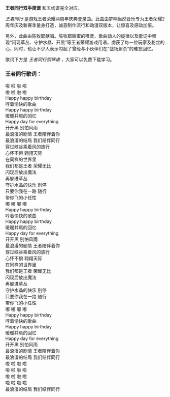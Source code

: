 

**王者同行双手简谱** 和五线谱完全对应。

_王者同行_ 是游戏王者荣耀两周年庆典登录曲。此曲由梦响当然音乐专为王者荣耀2周年庆及新赛季量身打造，诚意制作流行和动漫双版本，让惊喜及感动加倍。

另外，此曲由陈牧耶献唱。陈牧耶甜蜜的嗓音、歌曲动人的旋律以及歌词中频现“闪现草丛、守护水晶、开黑”等王者荣耀游戏用语，虏获了每一位玩家及粉丝的心，同时，也让不少人表示勾起了曾经与小伙伴们在“战场厮杀”的难忘回忆。

歌词下方是 _王者同行钢琴谱_ ，大家可以免费下载学习。

### 王者同行歌词：

啦 啦 啦 啦  
啦 啦 啦 啦  
Happy happy birthday  
哼着愉快的歌曲  
Happy happy birthday  
暖暖并肩的回忆  
Happy day for everything  
开开黑 别怕风雨  
最浪漫的剧情 王者陪伴着你  
最浪漫的结局 我们结伴同行  
穿过峡谷乘着风的旅行  
心怀不惧 翱翔天际  
在同样的世界里  
我们都是王者 荣耀无比  
闪现后放出魔法  
再躲进草丛  
守护水晶的快乐 别停  
只要你我在一路 随行  
带你飞的小任性  
嘟 嘟 嘟 嘟  
Happy happy birthday  
哼着愉快的歌曲  
Happy happy birthday  
暖暖并肩的回忆  
Happy day for everything  
开开黑 别怕风雨  
最浪漫的剧情 王者陪伴着你  
穿过峡谷乘着风的旅行  
心怀不惧 翱翔天际  
在同样的世界里  
我们都是王者 荣耀无比  
闪现后放出魔法  
再躲进草丛  
守护水晶的快乐 别停  
只要你我在一路 随行  
带你飞的小任性  
嘟 嘟 嘟 嘟  
Happy happy birthday  
哼着愉快的歌曲  
Happy happy birthday  
暖暖并肩的回忆  
Happy day for everything  
开开黑 别怕风雨  
最浪漫的剧情 王者陪伴着你  
最浪漫的结局 我们结伴同行  
啦 啦 啦 啦  
啦 啦 啦 啦  
啦 啦 啦 啦  
啦 啦 啦 啦  
最浪漫的结局 我们结伴同行

